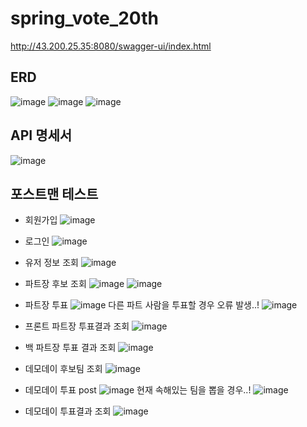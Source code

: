 # spring_vote_20th
http://43.200.25.35:8080/swagger-ui/index.html
## ERD
![image](https://github.com/user-attachments/assets/50231b13-ebb9-462c-b70b-75c93e553f27)
![image](https://github.com/user-attachments/assets/8163a159-8fe8-414e-b9b0-dcda4a305250)
![image](https://github.com/user-attachments/assets/cb010888-c7ed-41c6-8508-4a54c8ec0f5b)


## API 명세서
![image](https://github.com/user-attachments/assets/fe0377d9-743d-4575-8a85-c9c3ab850a33)

## 포스트맨 테스트
- 회원가입
  ![image](https://github.com/user-attachments/assets/42e53e1a-9e71-4f17-b056-999b07e65dd1)

- 로그인
  ![image](https://github.com/user-attachments/assets/f7736514-51af-4417-82b4-2d831f71ece1)

- 유저 정보 조회
  ![image](https://github.com/user-attachments/assets/ec5cd6bc-f411-40fb-bbf2-8cf38d3bfee0)

- 파트장 후보 조회
  ![image](https://github.com/user-attachments/assets/d4195e52-1106-44f8-a466-323ee2dcbd65)
  ![image](https://github.com/user-attachments/assets/373362c5-ad73-4268-8ebb-f19b163e6b95)

- 파트장 투표
  ![image](https://github.com/user-attachments/assets/5e2fbc9c-9378-40d2-aaa0-1c416c68d908)
  다른 파트 사람을 투표할 경우 오류 발생..!
  ![image](https://github.com/user-attachments/assets/6763d21c-f059-4958-9798-881c547f96d0)

- 프론트 파트장 투표결과 조회
  ![image](https://github.com/user-attachments/assets/1cfb13c3-1535-4aad-a5d6-cee8d412cc91)

- 백 파트장 투표 결과 조회
  ![image](https://github.com/user-attachments/assets/862bdcc1-559b-4e5b-99fb-e40f83e6a103)

- 데모데이 후보팀 조회
  ![image](https://github.com/user-attachments/assets/955ce575-f5ed-495f-b252-481fb6263bc3)

- 데모데이 투표 post
  ![image](https://github.com/user-attachments/assets/f9c6dfdf-4e40-48bd-b339-2e876c38c3dc)
  현재 속해있는 팀을 뽑을 경우..!
  ![image](https://github.com/user-attachments/assets/6e7d7399-b55b-413c-8f8f-f99a360237bb)

- 데모데이 투표결과 조회
  ![image](https://github.com/user-attachments/assets/18bf6c1b-1655-4c4a-8ea6-0d48c9d71bc5)


